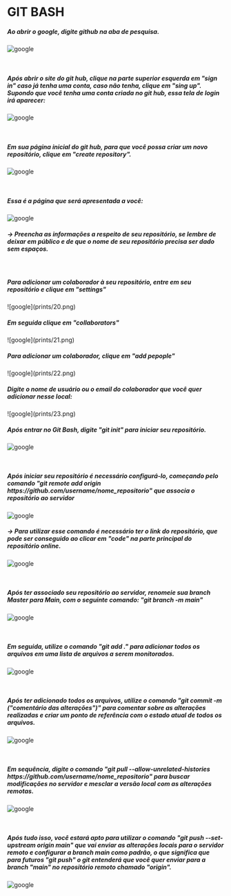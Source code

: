 # GIT BASH

##### Ao abrir o google, digite github na aba de pesquisa.

![google](prints/2.png)

<br>
<h5>Após abrir o site do git hub, clique na parte superior esquerda em "sign in" caso já tenha uma conta, caso não tenha, clique em "sing up". Supondo que você tenha uma conta criada no git hub, essa tela de login irá aparecer:</h5>

![google](prints/5.png)

<br>
<h5>Em sua página inicial do git hub, para que você possa criar um novo repositório, clique em "create repository".</h5>

![google](prints/6.png)

<br>
<h5>Essa é a página que será apresentada a você:</h5>

![google](prints/7.png)
<h5>-> Preencha as informações a respeito de seu repositório, se lembre de deixar em público e de que o nome de seu repositório precisa ser dado sem espaços.</h5>

<br>
<h5>Para adicionar um colaborador à seu repositório, entre em seu repositório e clique em "settings"</h5>
![google](prints/20.png)

<br>
<h5>Em seguida clique em "collaborators"</h5>
![google](prints/21.png)

<br>
<h5>Para adicionar um colaborador, clique em "add pepople"</h5>
![google](prints/22.png)

<br>
<h5>Digite o nome de usuário ou o email do colaborador que você quer adicionar nesse local:</h5>
![google](prints/23.png)

<br>
<h5>Após entrar no Git Bash, digite "git init" para iniciar seu repositório.</h5>

![google](prints/10.png)

<br>
<h5>Após iniciar seu repositório é necessário configurá-lo, começando pelo comando "git remote add origin https://github.com/username/nome_repositorio" que associa o repositório ao servidor</h5>

![google](prints/11.png)
<h5>-> Para utilizar esse comando é necessário ter o link do repositório, que pode ser conseguido ao clicar em "code" na parte principal do repositório online.</h5>

![google](prints/19.png)

<br>
<h5>Após ter associado seu repositório ao servidor, renomeie sua branch Master para Main, com o seguinte comando: "git branch -m main"</h5>

![google](prints/12.png)

<br>
<h5>Em seguida, utilize o comando "git add ." para adicionar todos os arquivos em uma lista de arquivos a serem monitorados.</h5>

![google](prints/13.png)

<br>
<h5>Após ter adicionado todos os arquivos, utilize o comando "git commit -m ("comentário das alterações")" para comentar sobre as alterações realizadas e criar um ponto de referência com o estado atual de todos os arquivos.</h5>

![google](prints/14.png)

<br>
<h5>Em sequência, digite o comando "git pull --allow-unrelated-histories https://github.com/username/nome_repositorio" para buscar modificações no servidor e mesclar a versão local com as alterações remotas.</h5>

![google](prints/15.png)

<br>
<h5>Após tudo isso, você estará apto para utilizar o comando "git push --set-upstream origin main" que vai enviar as alterações locais para o servidor remoto e configurar a branch main como padrão, o que significa que para futuros "git push" o git entenderá que você quer enviar para a branch "main" no repositório remoto chamado "origin".</h5>

![google](prints/16.png)
